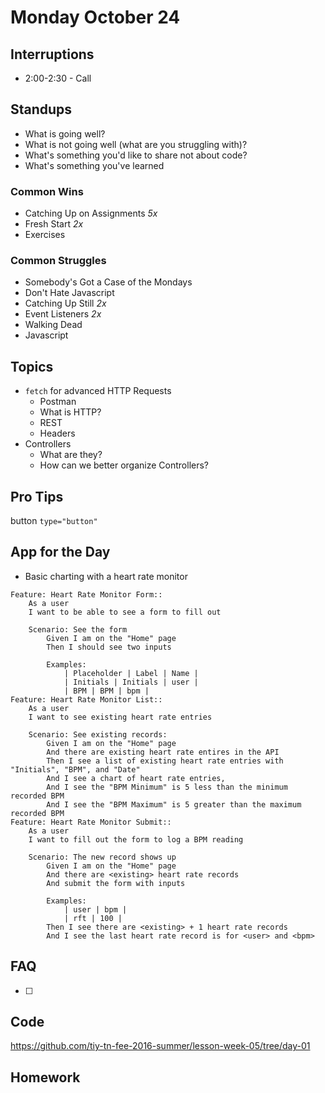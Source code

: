 # Monday October 24

## Interruptions

* 2:00-2:30 - Call

## Standups

* What is going well?
* What is not going well (what are you struggling with)?
* What's something you'd like to share not about code?
* What's something you've learned

### Common Wins

* Catching Up on Assignments *5x*
* Fresh Start *2x*
* Exercises

### Common Struggles

* Somebody's Got a Case of the Mondays
* Don't Hate Javascript
* Catching Up Still *2x*
* Event Listeners *2x*
* Walking Dead
* Javascript

## Topics

* `fetch` for advanced HTTP Requests
  - Postman
  - What is HTTP?
  - REST
  - Headers
* Controllers
  - What are they?
  - How can we better organize Controllers?

## Pro Tips

button `type="button"`

## App for the Day

* Basic charting with a heart rate monitor

```feature
Feature: Heart Rate Monitor Form::
    As a user
    I want to be able to see a form to fill out

    Scenario: See the form
        Given I am on the "Home" page
        Then I should see two inputs

        Examples:
            | Placeholder | Label | Name |
            | Initials | Initials | user |
            | BPM | BPM | bpm |
Feature: Heart Rate Monitor List::
    As a user
    I want to see existing heart rate entries

    Scenario: See existing records:
        Given I am on the "Home" page
        And there are existing heart rate entires in the API
        Then I see a list of existing heart rate entries with "Initials", "BPM", and "Date"
        And I see a chart of heart rate entries,
        And I see the "BPM Minimum" is 5 less than the minimum recorded BPM
        And I see the "BPM Maximum" is 5 greater than the maximum recorded BPM
Feature: Heart Rate Monitor Submit::
    As a user
    I want to fill out the form to log a BPM reading

    Scenario: The new record shows up
        Given I am on the "Home" page
        And there are <existing> heart rate records
        And submit the form with inputs

        Examples:
            | user | bpm |
            | rft | 100 |
        Then I see there are <existing> + 1 heart rate records
        And I see the last heart rate record is for <user> and <bpm>
```

## FAQ

* [ ]

## Code

https://github.com/tiy-tn-fee-2016-summer/lesson-week-05/tree/day-01

## Homework
